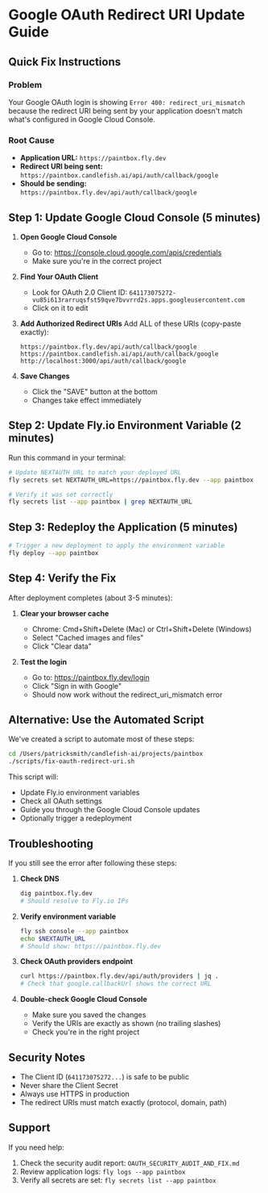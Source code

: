 # Google OAuth Redirect URI Update Guide

## Quick Fix Instructions

### Problem
Your Google OAuth login is showing `Error 400: redirect_uri_mismatch` because the redirect URI being sent by your application doesn't match what's configured in Google Cloud Console.

### Root Cause
- **Application URL:** `https://paintbox.fly.dev`
- **Redirect URI being sent:** `https://paintbox.candlefish.ai/api/auth/callback/google`
- **Should be sending:** `https://paintbox.fly.dev/api/auth/callback/google`

## Step 1: Update Google Cloud Console (5 minutes)

1. **Open Google Cloud Console**
   - Go to: https://console.cloud.google.com/apis/credentials
   - Make sure you're in the correct project

2. **Find Your OAuth Client**
   - Look for OAuth 2.0 Client ID: `641173075272-vu85i613rarruqsfst59qve7bvvrrd2s.apps.googleusercontent.com`
   - Click on it to edit

3. **Add Authorized Redirect URIs**
   Add ALL of these URIs (copy-paste exactly):
   ```
   https://paintbox.fly.dev/api/auth/callback/google
   https://paintbox.candlefish.ai/api/auth/callback/google
   http://localhost:3000/api/auth/callback/google
   ```

4. **Save Changes**
   - Click the "SAVE" button at the bottom
   - Changes take effect immediately

## Step 2: Update Fly.io Environment Variable (2 minutes)

Run this command in your terminal:

```bash
# Update NEXTAUTH_URL to match your deployed URL
fly secrets set NEXTAUTH_URL=https://paintbox.fly.dev --app paintbox

# Verify it was set correctly
fly secrets list --app paintbox | grep NEXTAUTH_URL
```

## Step 3: Redeploy the Application (5 minutes)

```bash
# Trigger a new deployment to apply the environment variable
fly deploy --app paintbox
```

## Step 4: Verify the Fix

After deployment completes (about 3-5 minutes):

1. **Clear your browser cache**
   - Chrome: Cmd+Shift+Delete (Mac) or Ctrl+Shift+Delete (Windows)
   - Select "Cached images and files"
   - Click "Clear data"

2. **Test the login**
   - Go to: https://paintbox.fly.dev/login
   - Click "Sign in with Google"
   - Should now work without the redirect_uri_mismatch error

## Alternative: Use the Automated Script

We've created a script to automate most of these steps:

```bash
cd /Users/patricksmith/candlefish-ai/projects/paintbox
./scripts/fix-oauth-redirect-uri.sh
```

This script will:
- Update Fly.io environment variables
- Check all OAuth settings
- Guide you through the Google Cloud Console updates
- Optionally trigger a redeployment

## Troubleshooting

If you still see the error after following these steps:

1. **Check DNS**
   ```bash
   dig paintbox.fly.dev
   # Should resolve to Fly.io IPs
   ```

2. **Verify environment variable**
   ```bash
   fly ssh console --app paintbox
   echo $NEXTAUTH_URL
   # Should show: https://paintbox.fly.dev
   ```

3. **Check OAuth providers endpoint**
   ```bash
   curl https://paintbox.fly.dev/api/auth/providers | jq .
   # Check that google.callbackUrl shows the correct URL
   ```

4. **Double-check Google Cloud Console**
   - Make sure you saved the changes
   - Verify the URIs are exactly as shown (no trailing slashes)
   - Check you're in the right project

## Security Notes

- The Client ID (`641173075272...`) is safe to be public
- Never share the Client Secret
- Always use HTTPS in production
- The redirect URIs must match exactly (protocol, domain, path)

## Support

If you need help:
1. Check the security audit report: `OAUTH_SECURITY_AUDIT_AND_FIX.md`
2. Review application logs: `fly logs --app paintbox`
3. Verify all secrets are set: `fly secrets list --app paintbox`